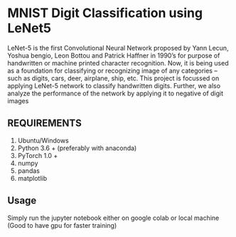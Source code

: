 # MNIST Digit Classification using LeNet5

LeNet-5 is the first Convolutional Neural Network proposed by Yann Lecun, Yoshua bengio, Leon Bottou and Patrick Haffner in 1990’s for purpose of handwritten or machine printed character recognition. Now, it is being used as a foundation for classifying or recognizing image of any categories – such as digits, cars, deer, airplane, ship, etc. This project is focussed on applying LeNet-5 network to classify handwritten digits. Further, we also analyze the performance of the network by applying it to negative of digit images

## REQUIREMENTS

1. Ubuntu/Windows
2. Python 3.6 + (preferably with anaconda)
3. PyTorch 1.0 +
4. numpy
5. pandas
6. matplotlib

## Usage

Simply run the jupyter notebook either on google colab or local machine (Good to have gpu for faster training)
